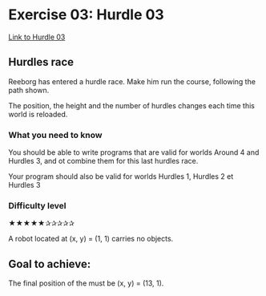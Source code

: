 # Exercise 03: Hurdle 03

[Link to Hurdle 03](https://reeborg.ca/reeborg.html?lang=en&mode=python&menu=worlds%2Fmenus%2Freeborg_intro_en.json&name=Hurdle%204&url=worlds%2Ftutorial_en%2Fhurdle4.json)

## Hurdles race

Reeborg has entered a hurdle race. Make him run the course, following the path shown.

The position, the height and the number of hurdles changes each time this world is reloaded.

### What you need to know

You should be able to write programs that are valid for worlds Around 4 and Hurdles 3, and ot combine them for this last hurdles race.

Your program should also be valid for worlds Hurdles 1, Hurdles 2 et Hurdles 3

### Difficulty level

★★★★★✰✰✰✰✰

A robot located at (x, y) = (1, 1) carries no objects.

## Goal to achieve:

The final position of the must be (x, y) = (13, 1).

